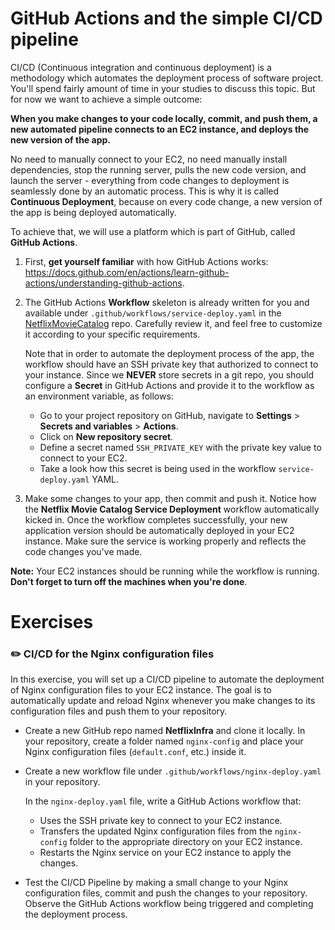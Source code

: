 # GitHub Actions and the simple CI/CD pipeline 

CI/CD (Continuous integration and continuous deployment) is a methodology which automates the deployment process of software project.
You'll spend fairly amount of time in your studies to discuss this topic. But for now we want to achieve a simple outcome:

**When you make changes to your code locally, commit, and push them, a new automated pipeline connects to an EC2 instance, and deploys the new version of the app.**

No need to manually connect to your EC2, no need manually install dependencies, stop the running server, pulls the new code version, and launch the server - everything from code changes to deployment is seamlessly done by an automatic process.
This is why it is called **Continuous Deployment**, because on every code change, a new version of the app is being deployed automatically.

To achieve that, we will use a platform which is part of GitHub, called **GitHub Actions**.

1. First, **get yourself familiar** with how GitHub Actions works: https://docs.github.com/en/actions/learn-github-actions/understanding-github-actions. 
2. The GitHub Actions **Workflow** skeleton is already written for you and available under `.github/workflows/service-deploy.yaml` in the [NetflixMovieCatalog][NetflixMovieCatalog] repo. Carefully review it, and feel free to customize it according to your specific requirements.

   Note that in order to automate the deployment process of the app, the workflow should have an SSH private key that authorized to connect to your instance. Since we **NEVER** store secrets in a git repo, you should configure a **Secret** in GitHub Actions and provide it to the workflow as an environment variable, as follows:
   - Go to your project repository on GitHub, navigate to **Settings** > **Secrets and variables** > **Actions**.
   - Click on **New repository secret**.
   - Define a secret named `SSH_PRIVATE_KEY` with the private key value to connect to your EC2.
   - Take a look how this secret is being used in the workflow `service-deploy.yaml` YAML.
4. Make some changes to your app, then commit and push it. Notice how the **Netflix Movie Catalog Service Deployment** workflow automatically kicked in. Once the workflow completes successfully, your new application version should be automatically deployed in your EC2 instance. Make sure the service is working properly and reflects the code changes you've made. 

**Note:** Your EC2 instances should be running while the workflow is running. **Don't forget to turn off the machines when you're done**.



[git_gitflow]: https://exit-zero-academy.github.io/DevOpsTheHardWayAssets/img/git_gitflow.png
[NetflixMovieCatalog]: https://github.com/exit-zero-academy/NetflixMovieCatalog.git

# Exercises

### :pencil2: CI/CD for the Nginx configuration files

In this exercise, you will set up a CI/CD pipeline to automate the deployment of Nginx configuration files to your EC2 instance.
The goal is to automatically update and reload Nginx whenever you make changes to its configuration files and push them to your repository.

- Create a new GitHub repo named **NetflixInfra** and clone it locally. 
  In your repository, create a folder named `nginx-config` and place your Nginx configuration files (`default.conf`, etc.) inside it.

- Create a new workflow file under `.github/workflows/nginx-deploy.yaml` in your repository. 
  
  In the `nginx-deploy.yaml` file, write a GitHub Actions workflow that:
     - Uses the SSH private key to connect to your EC2 instance.
     - Transfers the updated Nginx configuration files from the `nginx-config` folder to the appropriate directory on your EC2 instance.
     - Restarts the Nginx service on your EC2 instance to apply the changes.

- Test the CI/CD Pipeline by making a small change to your Nginx configuration files, commit and push the changes to your repository.
  Observe the GitHub Actions workflow being triggered and completing the deployment process.
